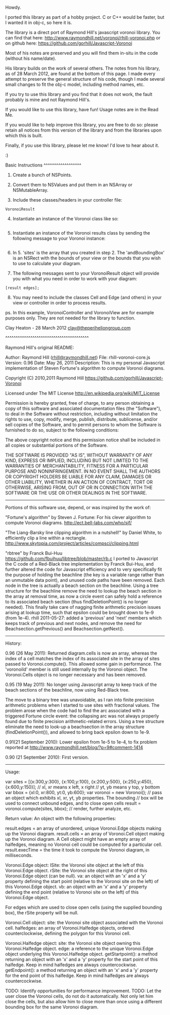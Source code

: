Howdy.

I ported this library as part of a hobby project. C or C++ would be faster, but I wanted it in obj-c, so here it is.

The library is a direct port of Raymond Hill's javascript voronoi library.
You can find that here: http://www.raymondhill.net/voronoi/rhill-voronoi.php or on github here: https://github.com/gorhill/Javascript-Voronoi

Most of his notes are preserved and you will find them in-situ in the code (without his name/date).

His library builds on the work of several others. The notes from his library, as of 28 March 2012, are found at the bottom of this page. I made every attempt to preserve the general structure of his code, though I made several small changes to fit the obj-c model, including method names, etc.

If you try to use this library and you find that it does not work, the fault probably is mine and not Raymond Hill's. 

If you would like to use this library, have fun! Usage notes are in the Read Me. 

If you would like to help improve this library, you are free to do so: please retain all notices from this version of the library and from the libraries upon which this is built.

Finally, if you use this library, please let me know! I'd love to hear about it.

:)

Basic Instructions
^^^^^^^^^^^^^^^^^^
1. Create a bunch of NSPoints.

2. Convert them to NSValues and put them in an NSArray or NSMutableArray.

3. Include these classes/headers in your controller file:
```Voronoi
VoronoiResult
```

4. Instantiate an instance of the Voronoi class like so:
```Voronoi *voronoi - [[Voronoi alloc] init];
```

5. Instantiate an instance of the Voronoi results class by sending the following message to your Voronoi instance:
```VoronoiResult *result = [voronoi computeWithSites:sites andBoundingBox:[voronoiview bounds]];
```

6. In 5. 'sites' is the array that you created in step 2. The 'andBoundingBox' is an NSRect with the bounds of your view or the bounds that you wish to use to calculate your diagram.

7. The following messages sent to your VoronoiResult object will provide you with what you need in order to work with your diagram:
```[result cells];
[result edges];
```
8. You may need to include the classes Cell and Edge (and others) in your view or controller in order to process results.

ps. In this example, VoronoiController and VoronoiView are for example purposes only. They are not needed for the library to function.
   

Clay Heaton - 28 March 2012
clay@theperiheliongroup.com

^^^^^^^^^^^^^^^^^^^^^^^^^^^^^^^^^^^^^^^^

Raymond Hill's original README:

Author: Raymond Hill (rhill@raymondhill.net)
File: rhill-voronoi-core.js
Version: 0.96
Date: May 26, 2011
Description: This is my personal Javascript implementation of
Steven Fortune's algorithm to compute Voronoi diagrams.

Copyright (C) 2010,2011 Raymond Hill
https://github.com/gorhill/Javascript-Voronoi

Licensed under The MIT License
http://en.wikipedia.org/wiki/MIT_License

Permission is hereby granted, free of charge, to any person obtaining a copy
of this software and associated documentation files (the "Software"), to deal
in the Software without restriction, including without limitation the rights
to use, copy, modify, merge, publish, distribute, sublicense, and/or sell
copies of the Software, and to permit persons to whom the Software is
furnished to do so, subject to the following conditions:

The above copyright notice and this permission notice shall be included in
all copies or substantial portions of the Software.

THE SOFTWARE IS PROVIDED "AS IS", WITHOUT WARRANTY OF ANY KIND, EXPRESS OR
IMPLIED, INCLUDING BUT NOT LIMITED TO THE WARRANTIES OF MERCHANTABILITY,
FITNESS FOR A PARTICULAR PURPOSE AND NONINFRINGEMENT. IN NO EVENT SHALL THE
AUTHORS OR COPYRIGHT HOLDERS BE LIABLE FOR ANY CLAIM, DAMAGES OR OTHER
LIABILITY, WHETHER IN AN ACTION OF CONTRACT, TORT OR OTHERWISE, ARISING FROM,
OUT OF OR IN CONNECTION WITH THE SOFTWARE OR THE USE OR OTHER DEALINGS IN
THE SOFTWARE.

*****

Portions of this software use, depend, or was inspired by the work of:

"Fortune's algorithm" by Steven J. Fortune: For his clever
algorithm to compute Voronoi diagrams.
http://ect.bell-labs.com/who/sjf/

"The Liang-Barsky line clipping algorithm in a nutshell!" by Daniel White,
to efficiently clip a line within a rectangle.
http://www.skytopia.com/project/articles/compsci/clipping.html

"rbtree" by Franck Bui-Huu
https://github.com/fbuihuu/libtree/blob/master/rb.c
I ported to Javascript the C code of a Red-Black tree implementation by
Franck Bui-Huu, and further altered the code for Javascript efficiency
and to very specifically fit the purpose of holding the beachline (the key
is a variable range rather than an unmutable data point), and unused
code paths have been removed. Each node in the tree is actually a beach
section on the beachline. Using a tree structure for the beachline remove
the need to lookup the beach section in the array at removal time, as
now a circle event can safely hold a reference to its associated
beach section (thus findDeletionPoint() is no longer needed). This
finally take care of nagging finite arithmetic precision issues arising
at lookup time, such that epsilon could be brought down to 1e-9 (from 1e-4).
rhill 2011-05-27: added a 'previous' and 'next' members which keeps track
of previous and next nodes, and remove the need for Beachsection.getPrevious()
and Beachsection.getNext().

*****

History:

0.96 (26 May 2011):
Returned diagram.cells is now an array, whereas the index of a cell
matches the index of its associated site in the array of sites passed
to Voronoi.compute(). This allowed some gain in performance. The
'voronoiId' member is still used internally by the Voronoi object.
The Voronoi.Cells object is no longer necessary and has been removed.

0.95 (19 May 2011):
No longer using Javascript array to keep track of the beach sections of
the beachline, now using Red-Black tree.

The move to a binary tree was unavoidable, as I ran into finite precision
arithmetic problems when I started to use sites with fractional values.
The problem arose when the code had to find the arc associated with a
triggered Fortune circle event: the collapsing arc was not always properly
found due to finite precision arithmetic-related errors. Using a tree structure
eliminate the need to look-up a beachsection in the array structure
(findDeletionPoint()), and allowed to bring back epsilon down to 1e-9.

0.91(21 September 2010):
Lower epsilon from 1e-5 to 1e-4, to fix problem reported at
http://www.raymondhill.net/blog/?p=9#comment-1414

0.90 (21 September 2010):
First version.

*****

Usage:

var sites = [{x:300,y:300}, {x:100,y:100}, {x:200,y:500}, {x:250,y:450}, {x:600,y:150}];
// xl, xr means x left, x right
// yt, yb means y top, y bottom
var bbox = {xl:0, xr:800, yt:0, yb:600};
var voronoi = new Voronoi();
// pass an object which exhibits xl, xr, yt, yb properties. The bounding
// box will be used to connect unbound edges, and to close open cells
result = voronoi.compute(sites, bbox);
// render, further analyze, etc.

Return value:
An object with the following properties:

result.edges = an array of unordered, unique Voronoi.Edge objects making up the Voronoi diagram.
result.cells = an array of Voronoi.Cell object making up the Voronoi diagram. A Cell object
might have an empty array of halfedges, meaning no Voronoi cell could be computed for a
particular cell.
result.execTime = the time it took to compute the Voronoi diagram, in milliseconds.

Voronoi.Edge object:
lSite: the Voronoi site object at the left of this Voronoi.Edge object.
rSite: the Voronoi site object at the right of this Voronoi.Edge object (can be null).
va: an object with an 'x' and a 'y' property defining the start point
(relative to the Voronoi site on the left) of this Voronoi.Edge object.
vb: an object with an 'x' and a 'y' property defining the end point
(relative to Voronoi site on the left) of this Voronoi.Edge object.

For edges which are used to close open cells (using the supplied bounding box), the
rSite property will be null.

Voronoi.Cell object:
site: the Voronoi site object associated with the Voronoi cell.
halfedges: an array of Voronoi.Halfedge objects, ordered counterclockwise, defining the
polygon for this Voronoi cell.

Voronoi.Halfedge object:
site: the Voronoi site object owning this Voronoi.Halfedge object.
edge: a reference to the unique Voronoi.Edge object underlying this Voronoi.Halfedge object.
getStartpoint(): a method returning an object with an 'x' and a 'y' property for
the start point of this halfedge. Keep in mind halfedges are always countercockwise.
getEndpoint(): a method returning an object with an 'x' and a 'y' property for
the end point of this halfedge. Keep in mind halfedges are always countercockwise.

TODO: Identify opportunities for performance improvement.
TODO: Let the user close the Voronoi cells, do not do it automatically. Not only let
him close the cells, but also allow him to close more than once using a different
bounding box for the same Voronoi diagram.